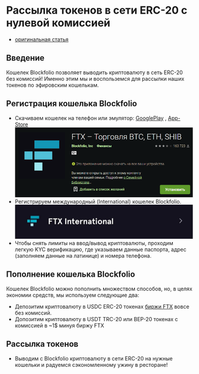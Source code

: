 # Рассылка токенов в сети ERC-20 с нулевой комиссией
- [оригинальная статья](https://telegra.ph/ERC20-za-0-perevody-11-21)

## Введение
Кошелек Blockfolio позволяет выводить криптовалюту в сеть ERC-20 без комиссий! Именно этим мы и воспольземся для рассылки наших токенов по эфировским кошелькам.

## Регистрация кошелька Blockfolio
- Скачиваем кошелек на телефон или эмулятор: [GooglePlay](https://play.google.com/store/apps/details?id=com.blockfolio.blockfolio) , [App-Store](https://apps.apple.com/ru/app/ftx-%D1%80%D0%B0%D0%BD%D0%B5%D0%B5-blockfolio/id1095564685)
![Как выглядит приложени в Google Play](_attachments/4cdbed3a8195f6b9bc3f36c37a3eeae7.png)
- Регистрируем международный (International) кошелек Blockfolio.
![](_attachments/22f6804656b062cf5694f24b6e06b66a.png)
- Чтобы снять лимиты на ввод/вывод криптовалюты, проходим легкую KYC верификацию, где указываем данные паспорта, адрес (заполняем данные на латинице) и номера телефона.

## Пополнение кошелька Blockfolio
Кошелек Blockfolio можно пополнить множеством способов, но, в целях экономии средств, мы используем следующие два:
- Депозитим криптовалюту в USDC ERC-20 токенах [биржи FTX](https://ftx.com/ru) вовсе без комиссий.
- Допозитим криптовалюту в USDT TRC-20 или BEP-20 токенах c комиссией в ~1$ минуя биржу FTX

## Рассылка токенов
- Выводим с Blockfolio криптовалюту в сети ERC-20 на нужные кошельки и радуемся сэкономленному ужину в ресторане!